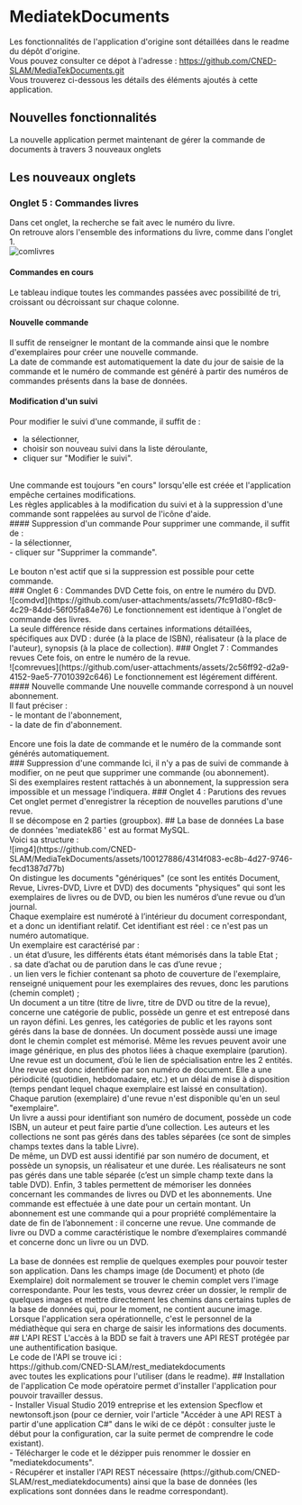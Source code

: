 # MediatekDocuments
Les fonctionnalités de l'application d'origine sont détaillées dans le readme du dépôt d'origine.<br>
Vous pouvez consulter ce dépot à l'adresse : https://github.com/CNED-SLAM/MediaTekDocuments.git<br>
Vous trouverez ci-dessous les détails des éléments ajoutés à cette application.
## Nouvelles fonctionnalités
La nouvelle application permet maintenant de gérer la commande de documents à travers 3 nouveaux onglets
## Les nouveaux onglets
### Onglet 5 : Commandes livres
Dans cet onglet, la recherche se fait avec le numéro du livre.<br>
On retrouve alors l'ensemble des informations du livre, comme dans l'onglet 1.<br>
![comlivres](https://github.com/user-attachments/assets/b7320711-2284-4a0d-8589-dffe83df63b3)
#### Commandes en cours
Le tableau indique toutes les commandes passées avec possibilité de tri, croissant ou décroissant sur chaque colonne.<br>
#### Nouvelle commande
Il suffit de renseigner le montant de la commande ainsi que le nombre d'exemplaires pour créer une nouvelle commande.<br>
La date de commande est automatiquement la date du jour de saisie de la commande et le numéro de commande est généré à partir des numéros de commandes présents dans la base de données. 
#### Modification d'un suivi
Pour modifier le suivi d'une commande, il suffit de :<br>
- la sélectionner,<br>
- choisir son nouveau suivi dans la liste déroulante,<br>
- cliquer sur "Modifier le suivi".<br>
<br>
Une commande est toujours "en cours" lorsqu'elle est créée et l'application empêche certaines modifications.<br>
Les règles applicables à la modification du suivi et à la suppression d'une commande sont rappelées au survol de l'icône d'aide.<br>
#### Suppression d'un commande
Pour supprimer une commande, il suffit de :<br>
- la sélectionner,<br>
- cliquer sur "Supprimer la commande".<br>
<br>
Le bouton n'est actif que si la suppression est possible pour cette commande.<br>
### Onglet 6 : Commandes DVD
Cette fois, on entre le numéro du DVD.<br>
![comdvd](https://github.com/user-attachments/assets/7fc91d80-f8c9-4c29-84dd-56f05fa84e76)
Le fonctionnement est identique à l'onglet de commande des livres.<br>
La seule différence réside dans certaines informations détaillées, spécifiques aux DVD : durée (à la place de ISBN), réalisateur (à la place de l'auteur), synopsis (à la place de collection).
### Onglet 7 : Commandes revues
Cete fois, on entre le numéro de la revue.<br>
![comrevues](https://github.com/user-attachments/assets/2c56ff92-d2a9-4152-9ae5-77010392c646)
Le fonctionnement est légérement différent.<br>
#### Nouvelle commande
Une nouvelle commande correspond à un nouvel abonnement.<br>
Il faut préciser :<br>
- le montant de l'abonnement,<br>
- la date de fin d'abonnement.<br>
<br>
Encore une fois la date de commande et le numéro de la commande sont générés automatiquement.<br>
### Suppression d'une commande
Ici, il n'y a pas de suivi de commande à modifier, on ne peut que supprimer une commande (ou abonnement).<br>
Si des exemplaires restent rattachés à un abonnement, la suppression sera impossible et un message l'indiquera. 
### Onglet 4 : Parutions des revues
Cet onglet permet d'enregistrer la réception de nouvelles parutions d'une revue.<br>
Il se décompose en 2 parties (groupbox).
## La base de données
La base de données 'mediatek86 ' est au format MySQL.<br>
Voici sa structure :<br>
![img4](https://github.com/CNED-SLAM/MediaTekDocuments/assets/100127886/4314f083-ec8b-4d27-9746-fecd1387d77b)
<br>On distingue les documents "génériques" (ce sont les entités Document, Revue, Livres-DVD, Livre et DVD) des documents "physiques" qui sont les exemplaires de livres ou de DVD, ou bien les numéros d’une revue ou d’un journal.<br>
Chaque exemplaire est numéroté à l’intérieur du document correspondant, et a donc un identifiant relatif. Cet identifiant est réel : ce n'est pas un numéro automatique. <br>
Un exemplaire est caractérisé par :<br>
. un état d’usure, les différents états étant mémorisés dans la table Etat ;<br>
. sa date d’achat ou de parution dans le cas d’une revue ;<br>
. un lien vers le fichier contenant sa photo de couverture de l'exemplaire, renseigné uniquement pour les exemplaires des revues, donc les parutions (chemin complet) ;
<br>
Un document a un titre (titre de livre, titre de DVD ou titre de la revue), concerne une catégorie de public, possède un genre et est entreposé dans un rayon défini. Les genres, les catégories de public et les rayons sont gérés dans la base de données. Un document possède aussi une image dont le chemin complet est mémorisé. Même les revues peuvent avoir une image générique, en plus des photos liées à chaque exemplaire (parution).<br>
Une revue est un document, d’où le lien de spécialisation entre les 2 entités. Une revue est donc identifiée par son numéro de document. Elle a une périodicité (quotidien, hebdomadaire, etc.) et un délai de mise à disposition (temps pendant lequel chaque exemplaire est laissé en consultation). Chaque parution (exemplaire) d'une revue n'est disponible qu'en un seul "exemplaire".<br>
Un livre a aussi pour identifiant son numéro de document, possède un code ISBN, un auteur et peut faire partie d’une collection. Les auteurs et les collections ne sont pas gérés dans des tables séparées (ce sont de simples champs textes dans la table Livre).<br>
De même, un DVD est aussi identifié par son numéro de document, et possède un synopsis, un réalisateur et une durée. Les réalisateurs ne sont pas gérés dans une table séparée (c’est un simple champ texte dans la table DVD).
Enfin, 3 tables permettent de mémoriser les données concernant les commandes de livres ou DVD et les abonnements. Une commande est effectuée à une date pour un certain montant. Un abonnement est une commande qui a pour propriété complémentaire la date de fin de l’abonnement : il concerne une revue.  Une commande de livre ou DVD a comme caractéristique le nombre d’exemplaires commandé et concerne donc un livre ou un DVD.<br>
<br>
La base de données est remplie de quelques exemples pour pouvoir tester son application. Dans les champs image (de Document) et photo (de Exemplaire) doit normalement se trouver le chemin complet vers l'image correspondante. Pour les tests, vous devrez créer un dossier, le remplir de quelques images et mettre directement les chemins dans certains tuples de la base de données qui, pour le moment, ne contient aucune image.<br>
Lorsque l'application sera opérationnelle, c'est le personnel de la médiathèque qui sera en charge de saisir les informations des documents.
## L'API REST
L'accès à la BDD se fait à travers une API REST protégée par une authentification basique.<br>
Le code de l'API se trouve ici :<br>
https://github.com/CNED-SLAM/rest_mediatekdocuments<br>
avec toutes les explications pour l'utiliser (dans le readme).
## Installation de l'application
Ce mode opératoire permet d'installer l'application pour pouvoir travailler dessus.<br>
- Installer Visual Studio 2019 entreprise et les extension Specflow et newtonsoft.json (pour ce dernier, voir l'article "Accéder à une API REST à partir d'une application C#" dans le wiki de ce dépôt : consulter juste le début pour la configuration, car la suite permet de comprendre le code existant).<br>
- Télécharger le code et le dézipper puis renommer le dossier en "mediatekdocuments".<br>
- Récupérer et installer l'API REST nécessaire (https://github.com/CNED-SLAM/rest_mediatekdocuments) ainsi que la base de données (les explications sont données dans le readme correspondant).
